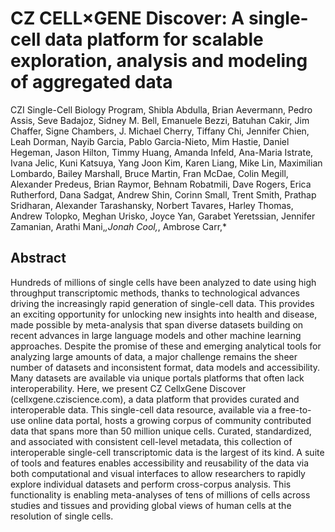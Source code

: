 # CZ CELL×GENE Discover: A single-cell data platform for scalable exploration, analysis and modeling of aggregated data

CZI Single-Cell Biology Program, Shibla Abdulla, Brian Aevermann, Pedro Assis, Seve Badajoz, Sidney M. Bell, Emanuele Bezzi, Batuhan Cakir, Jim Chaffer, Signe Chambers, J. Michael Cherry, Tiffany Chi, Jennifer Chien, Leah Dorman, Nayib Garcia, Pablo Garcia-Nieto, Mim Hastie, Daniel Hegeman, Jason Hilton, Timmy Huang, Amanda Infeld, Ana-Maria Istrate, Ivana Jelic, Kuni Katsuya, Yang Joon Kim, Karen Liang, Mike Lin, Maximilian Lombardo, Bailey Marshall, Bruce Martin, Fran McDae, Colin Megill, Alexander Predeus, Brian Raymor, Behnam Robatmili, Dave Rogers, Erica Rutherford, Dana Sadgat, Andrew Shin, Corinn Small, Trent Smith, Prathap Sridharan, Alexander Tarashansky, Norbert Tavares, Harley Thomas, Andrew Tolopko, Meghan Urisko, Joyce Yan, Garabet Yeretssian, Jennifer Zamanian, Arathi Mani,_,Jonah Cool,_, Ambrose Carr,\*

## Abstract

Hundreds of millions of single cells have been analyzed to date using high throughput transcriptomic methods, thanks to technological advances driving the increasingly rapid generation of single-cell data. This provides an exciting opportunity for unlocking new insights into health and disease, made possible by meta-analysis that span diverse datasets building on recent advances in large language models and other machine learning approaches. Despite the promise of these and emerging analytical tools for analyzing large amounts of data, a major challenge remains the sheer number of datasets and inconsistent format, data models and accessibility. Many datasets are available via unique portals platforms that often lack interoperability. Here, we present CZ CellxGene Discover (cellxgene.cziscience.com), a data platform that provides curated and interoperable data. This single-cell data resource, available via a free-to-use online data portal, hosts a growing corpus of community contributed data that spans more than 50 million unique cells. Curated, standardized, and associated with consistent cell-level metadata, this collection of interoperable single-cell transcriptomic data is the largest of its kind. A suite of tools and features enables accessibility and reusability of the data via both computational and visual interfaces to allow researchers to rapidly explore individual datasets and perform cross-corpus analysis. This functionality is enabling meta-analyses of tens of millions of cells across studies and tissues and providing global views of human cells at the resolution of single cells.
